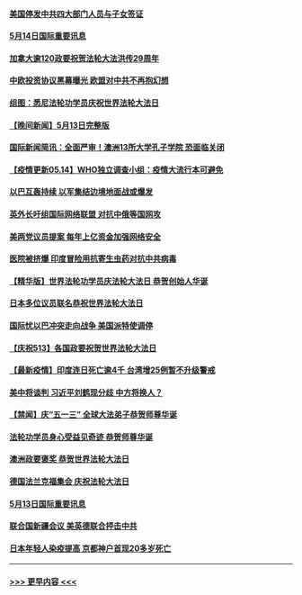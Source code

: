 #### [美国停发中共四大部门人员与子女签证](../pages/prog202/a103119068.md?t=05141951) 
#### [5月14日国际重要讯息](../pages/prog202/a103119062.md?t=05141951) 
#### [加拿大逾120政要祝贺法轮大法洪传29周年](../pages/prog202/a103118803.md?t=05141951) 
#### [中欧投资协议黑幕曝光 欧盟对中共不再抱幻想](../pages/prog202/a103118806.md?t=05141951) 
#### [组图：悉尼法轮功学员庆祝世界法轮大法日](../pages/prog202/a103118779.md?t=05141951) 
#### [【晚间新闻】5月13日完整版](../pages/prog202/a103118749.md?t=05141951) 
#### [国际新闻简讯：全面严审！澳洲13所大学孔子学院 恐面临关闭](../pages/prog202/a103117475.md?t=05141951) 
#### [【疫情更新05.14】WHO独立调查小组：疫情大流行本可避免](../pages/prog202/a103114528.md?t=05141951) 
#### [以巴互轰持续 以军集结边境地面战或爆发](../pages/prog202/a103118554.md?t=05141951) 
#### [英外长吁组国际网络联盟 对抗中俄等国网攻](../pages/prog202/a103118517.md?t=05141951) 
#### [美两党议员提案 每年上亿资金加强网络安全](../pages/prog202/a103118501.md?t=05141951) 
#### [医院被挤爆 印度冒险用抗寄生虫药对抗中共病毒](../pages/prog202/a103118235.md?t=05141951) 
#### [【精华版】世界法轮功学员庆法轮大法日 恭贺创始人华诞](../pages/prog202/a103118481.md?t=05141951) 
#### [日本多位议员联名恭祝世界法轮大法日](../pages/prog202/a103118471.md?t=05141951) 
#### [国际忧以巴冲突走向战争 美国派特使调停](../pages/prog202/a103118431.md?t=05141951) 
#### [【庆祝513】各国政要祝贺世界法轮大法日](../pages/prog202/a103118437.md?t=05141951) 
#### [【最新疫情】印度连日死亡逾4千 台湾增25例暂不升级警戒](../pages/prog202/a103118417.md?t=05141951) 
#### [美中将谈判 习近平刘鹤现分歧 中方将换人？](../pages/prog202/a103118405.md?t=05141951) 
#### [【禁闻】庆“五一三” 全球大法弟子恭贺师尊华诞](../pages/prog202/a103118407.md?t=05141951) 
#### [法轮功学员身心受益见奇迹 恭贺师尊华诞](../pages/prog202/a103118372.md?t=05141951) 
#### [澳洲政要褒奖 恭贺世界法轮大法日](../pages/prog202/a103118223.md?t=05141951) 
#### [德国法兰克福集会 庆祝法轮大法日](../pages/prog202/a103118186.md?t=05141951) 
#### [5月13日国际重要讯息](../pages/prog202/a103118145.md?t=05141951) 
#### [联合国新疆会议 美英德联合抨击中共](../pages/prog202/a103118056.md?t=05141951) 
#### [日本年轻人染疫提高 京都神户首现20多岁死亡](../pages/prog202/a103118043.md?t=05141951) 

----
#### [ >>> 更早内容 <<< ](../indexes/prog202-earlier.md)

